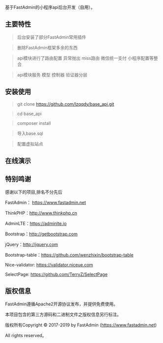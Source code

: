 基于FastAdmin的小程序api后台开发（自用）。


## **主要特性**

> 后台安装了部分FastAdmin常用插件

> 删除FastAdmin框架多余的东西

> api模块进行了路由配置 异常抛出 miss路由 微信统一支付 小程序配置等整合

> api模块服务 模型 控制器 验证器分层

## **安装使用**

>git clone https://github.com/lzqqdy/base_api.git

>cd base_api

>composer install

>导入base.sql

>配置虚拟站点

## **在线演示**

## **特别鸣谢**

感谢以下的项目,排名不分先后

FastAdmin： https://www.fastadmin.net

ThinkPHP：http://www.thinkphp.cn

AdminLTE：https://adminlte.io

Bootstrap：http://getbootstrap.com

jQuery：http://jquery.com

Bootstrap-table：https://github.com/wenzhixin/bootstrap-table

Nice-validator: https://validator.niceue.com

SelectPage: https://github.com/TerryZ/SelectPage


## **版权信息**

FastAdmin遵循Apache2开源协议发布，并提供免费使用。

本项目包含的第三方源码和二进制文件之版权信息另行标注。

版权所有Copyright © 2017-2019 by FastAdmin (https://www.fastadmin.net)

All rights reserved。